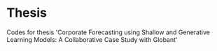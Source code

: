 # Thesis
Codes for thesis 'Corporate Forecasting using Shallow and Generative Learning Models: A Collaborative Case Study with Globant'
